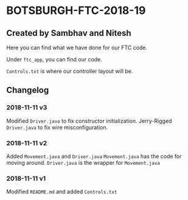# BOTSBURGH-FTC-2018-19

## Created by Sambhav and Nitesh

Here you can find what we have done for our FTC code.

Under `ftc_app`, you can find our code.

`Controls.txt` is where our controller layout will be.

## Changelog

### 2018-11-11 v3

Modified `Driver.java` to fix constructor initialization.
Jerry-Rigged `Driver.java` to fix wire misconfiguration.

### 2018-11-11 v2

Added `Movement.java` and `Driver.java`
`Movement.java` has the code for moving around.
`Driver.java` is the wrapper for `Movement.java`

### 2018-11-11 v1

Modified `README.md` and added `Controls.txt`